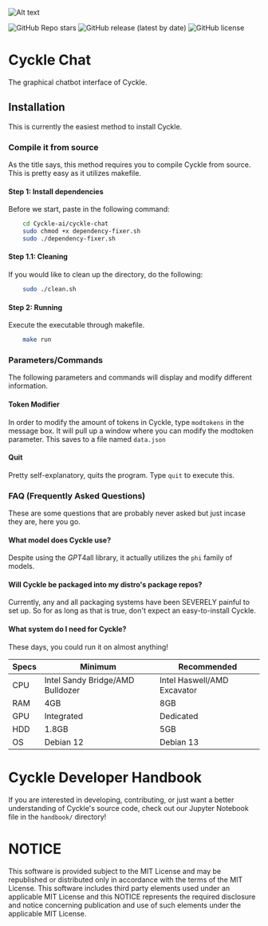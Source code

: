 ![Alt text](https://github.com/vaultdweller-2287/Cyckle-ai/blob/main/.github/cycklelogo.jpg)

![GitHub Repo stars](https://img.shields.io/github/stars/vaultdweller-2287/Cyckle-ai?style=for-the-badge)
![GitHub release (latest by date)](https://img.shields.io/github/v/release/vaultdweller-2287/Cyckle-ai?style=for-the-badge)
![GitHub license](https://img.shields.io/github/license/vaultdweller-2287/Cyckle-ai?style=for-the-badge)

# Cyckle Chat

The graphical chatbot interface of Cyckle.

## Installation

This is currently the easiest method to install Cyckle.

### Compile it from source

As the title says, this method requires you to compile Cyckle from source. This is pretty easy as it utilizes makefile.

#### Step 1: Install dependencies

Before we start, paste in the following command:
```bash
    cd Cyckle-ai/cyckle-chat
    sudo chmod +x dependency-fixer.sh
    sudo ./dependency-fixer.sh
```
#### Step 1.1: Cleaning

If you would like to clean up the directory, do the following:
```bash
    sudo ./clean.sh
```

#### Step 2: Running

Execute the executable through makefile.
```bash
    make run
```

### Parameters/Commands
The following parameters and commands will display and modify different information.

#### Token Modifier
In order to modify the amount of tokens in Cyckle, type ```modtokens``` in the message box. It will pull up a window where you can modify the modtoken parameter. This saves to a file named ```data.json```

#### Quit
Pretty self-explanatory, quits the program. Type ```quit``` to execute this.

### FAQ (Frequently Asked Questions)
These are some questions that are probably never asked but just incase they are, here you go.

#### What model does Cyckle use?
Despite using the *GPT*4all library, it actually utilizes the ```phi``` family of models.

#### Will Cyckle be packaged into my distro's package repos?
Currently, any and all packaging systems have been SEVERELY painful to set up. So for as long as that is true, don't expect an easy-to-install Cyckle.

#### What system do I need for Cyckle?
These days, you could run it on almost anything!

| Specs | Minimum | Recommended |
|-------|---------|-------------|
| CPU   | Intel Sandy Bridge/AMD Bulldozer | Intel Haswell/AMD Excavator |
| RAM   | 4GB | 8GB |
| GPU   | Integrated | Dedicated |
| HDD   | 1.8GB | 5GB |
| OS    | Debian 12 | Debian 13 |
# Cyckle Developer Handbook
If you are interested in developing, contributing, or just want a better understanding of Cyckle's source code, check out our Jupyter Notebook file in the ```handbook/``` directory! 

# NOTICE
This software is provided subject to the MIT License and may be republished or distributed only in accordance with the terms of the MIT License. 
This software includes third party elements used under an applicable MIT License and this NOTICE represents the required disclosure and notice concerning publication and use of such elements under the applicable MIT License.   
